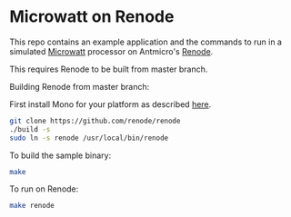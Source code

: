 # Microwatt on Renode

This repo contains an example application and the commands to run in a simulated [Microwatt](https://github.com/antonblanchard/microwatt) processor on Antmicro's [Renode](https://renode.io/).

This requires Renode to be built from master branch.

Building Renode from master branch:

First install Mono for your platform as described [here](https://github.com/renode/renode/blob/master/README.rst#installing-dependencies).

```sh
git clone https://github.com/renode/renode
./build -s
sudo ln -s renode /usr/local/bin/renode
```

To build the sample binary:

```sh
make
```

To run on Renode:

```sh
make renode
```

